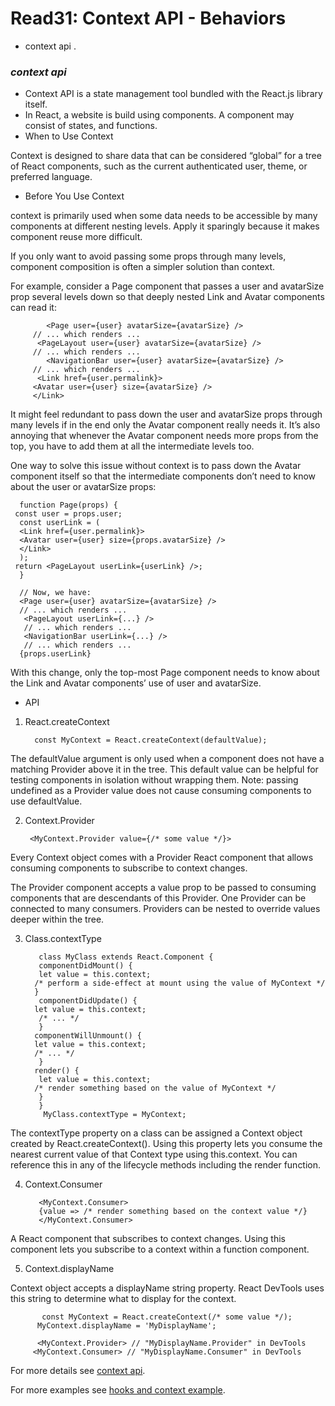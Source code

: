 # Read31:  Context API - Behaviors
* context api .

### *context api*

- Context API is a state management tool bundled with the React.js library itself.
- In React, a website is build using components. A component may consist of states, and functions.
- When to Use Context

Context is designed to share data that can be considered “global” for a tree of React components, such as the current authenticated 
user, theme, or preferred language. 

- Before You Use Context

context is primarily used when some data needs to be accessible by many components at different nesting levels. Apply it sparingly 
because it makes component reuse more difficult.

If you only want to avoid passing some props through many levels, component composition is often a simpler solution than context.

For example, consider a Page component that passes a user and avatarSize prop several levels down so that deeply nested Link and 
Avatar components can read it:

            <Page user={user} avatarSize={avatarSize} />
         // ... which renders ...
          <PageLayout user={user} avatarSize={avatarSize} />
         // ... which renders ...
            <NavigationBar user={user} avatarSize={avatarSize} />
         // ... which renders ...
          <Link href={user.permalink}>
         <Avatar user={user} size={avatarSize} />
         </Link>

It might feel redundant to pass down the user and avatarSize props through many levels if in the end only the Avatar component 
really needs it. It’s also annoying that whenever the Avatar component needs more props from the top, you have to add them at all 
the intermediate levels too.         

One way to solve this issue without context is to pass down the Avatar component itself so that the intermediate components don’t 
need to know about the user or avatarSize props:
 
      function Page(props) {
     const user = props.user;
      const userLink = (
      <Link href={user.permalink}>
      <Avatar user={user} size={props.avatarSize} />
      </Link>
      );
     return <PageLayout userLink={userLink} />;
      }

      // Now, we have:
      <Page user={user} avatarSize={avatarSize} />
      // ... which renders ...
       <PageLayout userLink={...} />
       // ... which renders ...
       <NavigationBar userLink={...} />
       // ... which renders ...
      {props.userLink}

With this change, only the top-most Page component needs to know about the Link and Avatar components’ use of user and 
avatarSize.   

* API

1. React.createContext

         const MyContext = React.createContext(defaultValue);

The defaultValue argument is only used when a component does not have a matching Provider above it in the tree. This default value 
can be helpful for testing components in isolation without wrapping them. Note: passing undefined as a Provider value does not cause 
consuming components to use defaultValue.

2. Context.Provider 

        <MyContext.Provider value={/* some value */}>

Every Context object comes with a Provider React component that allows consuming components to subscribe to context changes.

The Provider component accepts a value prop to be passed to consuming components that are descendants of this Provider. One Provider can be connected to many consumers. Providers can be nested to override values deeper within the tree.

3. Class.contextType

          class MyClass extends React.Component {
          componentDidMount() {
          let value = this.context;
         /* perform a side-effect at mount using the value of MyContext */
         }
          componentDidUpdate() {
         let value = this.context;
          /* ... */
          }
         componentWillUnmount() {
         let value = this.context;
         /* ... */
          }
         render() {
          let value = this.context;
         /* render something based on the value of MyContext */
          }
          }
           MyClass.contextType = MyContext;

The contextType property on a class can be assigned a Context object created by React.createContext(). Using this property lets you 
consume the nearest current value of that Context type using this.context. You can reference this in any of the lifecycle methods 
including the render function. 

4. Context.Consumer

          <MyContext.Consumer>
          {value => /* render something based on the context value */}
          </MyContext.Consumer>

 A React component that subscribes to context changes. Using this component lets you subscribe to a context within a function component.  

5. Context.displayName

Context object accepts a displayName string property. React DevTools uses this string to determine what to display for the 
context.    

           const MyContext = React.createContext(/* some value */);
          MyContext.displayName = 'MyDisplayName';
            
          <MyContext.Provider> // "MyDisplayName.Provider" in DevTools
         <MyContext.Consumer> // "MyDisplayName.Consumer" in DevTools


For more details see [context api](https://reactjs.org/docs/context.html).

For more examples see [hooks and context example](https://medium.com/swlh/snackbars-in-react-an-exercise-in-hooks-and-context-299b43fd2a2b).


